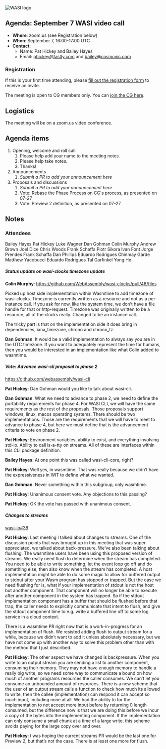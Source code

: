 ![WASI logo](https://raw.githubusercontent.com/WebAssembly/WASI/main/WASI.png)

## Agenda: September 7 WASI video call

- **Where**: zoom.us (see Registration below)
- **When**: September 7, 16:00-17:00 UTC
- **Contact**:
  - Name: Pat Hickey and Bailey Hayes
  - Email: phickey@fastly.com and bailey@cosmonic.com

### Registration

If this is your first time attending, please [fill out the registration form](https://docs.google.com/forms/d/e/1FAIpQLSdpO6Lp2L_dZ2_oiDgzjKx7pb7s2YYHjeSIyfHWZZGSKoZKWQ/viewform?usp=sf_link) to receive an invite.

The meeting is open to CG members only. You can [join the CG here](https://www.w3.org/community/webassembly/).

## Logistics

The meeting will be on a zoom.us video conference.

## Agenda items

1. Opening, welcome and roll call
    1. Please help add your name to the meeting notes.
    1. Please help take notes.
    1. Thanks!
1. Announcements
    1. _Submit a PR to add your announcement here_
1. Proposals and discussions
    1. _Submit a PR to add your announcement here_
    1. Vote: Rebase the Phase Process on CG's process, as presented on 07-27
    1. Vote: Preview 2 definition, as presented on 07-27

## Notes
### Attendees
Bailey Hayes
Pat Hickey
Luke Wagner
Dan Gohman
Colin Murphy
Andrew Brown
Joel Dice
Chris Woods
Frank Schaffa
Piotr Sikora
Ivan Font
Jorge Prendes
Frank Schaffa
Dan Phillips
Eduardo Rodrigues
Chinmay Garde
Matthew Yacobucci
Eduardo Rodrigues
Tal Garfinkel
Yong He

##### Status update on wasi-clocks timezone update

**Colin Murphy**: https://github.com/WebAssembly/wasi-clocks/pull/48/files

Picked up host side implementation within Wasmtime to add timezone of wasi-clocks.
Timezone is currently written as a resource and not as a per-instance call. If you ask for now, like the system time, we don’t have a file handle for that or http-request. Timezone was originally written to be a resource, all of the clocks really. Changed to be an instance call. 

The tricky part is that on the implementation side it does bring in dependencies, iana_timezone, chrono and chrono_tz. 

**Dan Gohman**: It would be a valid implementation to always say you are in the UTC timezone. If you want to adequately represent the time for humans, then you would be interested in an implementation like what Colin added to wasmtime.

##### Vote: Advance wasi-cli proposal to phase 2

https://github.com/webassembly/wasi-cli

**Pat Hickey**: Dan Gohman would you like to talk about wasi-cli.

**Dan Gohman**: What we need to advance to phase 2, we need to define the portability requirements for phase 4. For WASI CLI, we will have the same requirements as the rest of the proposals. Those proposals support windows, linux, macos operating systems. There should be two implementations.  Those are the requirements that we will have to meet to advance to phase 4, but here we must define that is the advancement criteria to vote on phase 2.

**Pat Hickey**: Environment variables, ability to exist, and everything involving std-io. Ability to call is-a-tty on streams. All of these are interfaces within this CLI package definition.

**Bailey Hayes**: At one point this was called wasi-cli-core, right?

**Pat Hickey**: Well yes, in wasmtime. That was really because we didn’t have the expressiveness in WIT to define what we wanted.

**Dan Gohman**: Never something within this subgroup, only wasmtime.

**Pat Hickey**: Unanimous consent vote. Any objections to this passing?

**Pat Hickey**: OK the vote has passed with unanimous consent.


##### Changes to streams

[wasi-io#38](https://github.com/WebAssembly/wasi-io/pull/38)

**Pat Hickey**: Last meeting I talked about changes to streams. One of the discussion points that was brought up in this meeting that was super appreciated, we talked about back-pressure. We’ve also been talking about flushing. The wasmtime users have been using this proposed version of streams. We really need flush to determine when the stream has completed. You need to be able to write something, let the event loop go off and do something else, then also know when the stream has completed. A host implementation might be able to do some magic to allow for buffered output to stdout after your Wasm program has stopped or trapped. But the case we need flushing for is, what if your implementation of stdout is not the host but another component. That component will no longer be able to execute after another component in the system has trapped. So if the stdout implementation component has a buffer that should be flushed before that trap, the caller needs to explicitly communicate that intent to flush, and give the stdout component time to e.g. write a buffered line off to some log service in a cloud context. 

There is a wasmtime PR right now that is a work-in-progress for an implementation of flush. We resisted adding flush to output stream for a while, because we didn’t want to add it unless absolutely necessary, but we have not come up with another way to solve this problem other than with the method that I just described.

**Pat Hickey**: The other aspect we have changed is backpressure. When you write to an output stream you are sending a list<bytes> to another component, consuming their memory. They may not have enough memory to handle a really big write, so we need some way to communicate a bound on how much of another programs resources the caller consumes. We can’t let you consume an unbounded amount of resources. There is a new scheme that the user of an output stream calls a function to check how much its allowed to write, then the callee (implementation) can respond it can accept so much input, including none at all. We had the ability to for the implementation to not accept more input before by returning 0 length consumed, but the difference now is that we are doing this before we incur a copy of the bytes into the implementing component. If the implementation can only consume a small chunk at a time of a large write, this scheme avoids paying for the large copy over and over.

**Pat Hickey**: I was hoping the current streams PR would be the last one for Preview 2, but that’s not the case. There is at least one more for flush.
